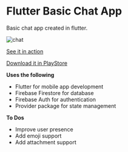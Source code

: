 # Flutter Basic Chat App

Basic chat app created in flutter.

![chat](https://user-images.githubusercontent.com/8133093/112303590-6aa53000-8cd7-11eb-82d1-90b9fd59977e.gif)

[See it in action](https://ediboy-ilagan.web.app/#/chat)

[Download it in PlayStore](https://play.google.com/store/apps/details?id=com.ediboy.portfolio&ah=1yOiAUdr_PVR8aJVf97R7pQRVl0&fbclid=IwAR29QTPawqnrL2bLuLTDuN8oBouvODDC4MPzeEG8V5quyZHBmpZa9q4UyQo)

**Uses the following**
- Flutter for mobile app development
- Firebase Firestore for database
- Firebase Auth for authentication 
- Provider package for state management

**To Dos**
- Improve user presence
- Add emoji support
- Add attachment support
